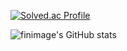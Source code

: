 [![Solved.ac Profile](http://mazassumnida.wtf/api/generate_badge?boj=finimage)](https://solved.ac/finimage)

![finimage's GitHub stats](https://github-readme-stats.vercel.app/api?username=finimage&show_icons=true&theme=dark)
